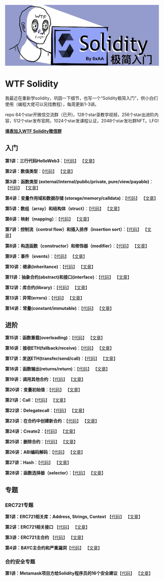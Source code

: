 ![](./img/logo2.jpeg)
# WTF Solidity
我最近在重新学solidity，巩固一下细节，也写一个“Solidity极简入门”，供小白们使用（编程大佬可以另找教程），每周更新1-3讲。

repo 64个star开微信交流群（已开)，128个star录教学视频，256个star出进阶内容，512个star发布官网，1024个star发课程认证，2048个star发社群NFT。LFG!

**[填表加入WTF Solidity微信群](https://docs.google.com/forms/d/e/1FAIpQLSe4KGT8Sh6sJ7hedQRuIYirOoZK_85miz3dw7vA1-YjodgJ-A/viewform?usp=sf_link)**

## 入门
**第1讲：三行代码HelloWeb3**：【[代码](https://github.com/AmazingAng/WTFSolidity/blob/main/01_HelloWeb3)】 【[文章](https://mirror.xyz/ninjak.eth/WfM30QbSWB2_-9t98g05unTmb_2ZXucOAZMPDa7MX48)】

**第2讲：数值类型**：【[代码](https://github.com/AmazingAng/WTFSolidity/blob/main/02_ValueTypes)】 【[文章](https://mirror.xyz/ninjak.eth/XHZVpWe8_sHBHgg6kkrNH2nAWYmQgoB7fKW8hoXnoyI)】

**第3讲：函数类型 (external/internal/public/private, pure/view/payable)**：【[代码](https://github.com/AmazingAng/WTFSolidity/blob/main/03_Function)】 【[文章](https://mirror.xyz/ninjak.eth/FWI887JBea4VpNiMlJ2ICyJ5aWUREReGo9Bz0X8iEVc)】

**第4讲：变量作用域和数据存储 (storage/memory/calldata)**：【[代码](https://github.com/AmazingAng/WTFSolidity/blob/main/04_DataStorage)】 【[文章](https://mirror.xyz/ninjak.eth/w5zJWGwElN2ei4tgtuJbTTpKwrGhb-igPY7wTVKRCgY)】

**第5讲：数组（array）和结构体（struct）**：【[代码](https://github.com/AmazingAng/WTFSolidity/blob/main/05_ArrayAndStruct)】 【[文章](https://mirror.xyz/ninjak.eth/zNxhHPjK8kjx_bSaauDUcEr9rX3hroalEzvYDatshvw)】

**第6讲：映射（mapping）**：【[代码](https://github.com/AmazingAng/WTFSolidity/blob/main/06_Mapping)】 【[文章](https://mirror.xyz/ninjak.eth/iHYV1C-KUBn8JoJRirhgMmcSNgmpaL4cv4trdOoZJB0)】

**第7讲：控制流（control flow）和插入排序（insertion sort）**：【[代码](https://github.com/AmazingAng/WTFSolidity/blob/main/07_InsertionSort)】 【[文章](https://mirror.xyz/ninjak.eth/8Q0vr-dyHfiIXS9KnivaQDxpM9cIQTNWoC68TNvCZ9c)】

**第8讲：构造函数（constructor）和修饰器（modifier）**：【[代码](https://github.com/AmazingAng/WTFSolidity/blob/main/08_Modifier)】 【[文章](https://mirror.xyz/ninjak.eth/X8HHTaD8hqkfshhugHHp7ho3EaLjuviya_g1l3MsF_U)】

**第9讲：事件（events）**：【[代码](https://github.com/AmazingAng/WTFSolidity/blob/main/09_Event)】 【[文章](https://mirror.xyz/ninjak.eth/nGSCuFbPHMo8mL1ErZMUwOZG_OUECzIWEsGhX0a5eOw)】

**第10讲：继承(inheritance)**：【[代码](https://github.com/AmazingAng/WTFSolidity/blob/main/10_Inheritance)】 【[文章](https://mirror.xyz/ninjak.eth/HTCOqhsxTXs42NNv3wfzNRQMN6qGHGYY9iaTJhhKBb4)】

**第11讲：抽象合约(abstract)和接口(interface)**：【[代码](https://github.com/AmazingAng/WTFSolidity/blob/main/11_Interface)】 【[文章](https://mirror.xyz/ninjak.eth/KKnoJJfHG69Pg3GQda_B454z_nJ1tesyBd4uOvh1WNM)】

**第12讲：库合约(library)**：【[代码](https://github.com/AmazingAng/WTFSolidity/blob/main/12_Library)】 【[文章](https://mirror.xyz/ninjak.eth/5nhKjOI40nCT0nCk6iO2TXry3xi09F1Ts4e5lMBlZ1w)】

**第13讲：异常(errors)**：【[代码](https://github.com/AmazingAng/WTFSolidity/blob/main/13_Errors)】 【[文章](https://mirror.xyz/ninjak.eth/XhhLu7PV1cAhOp9_m-dk9OoTj7offC7DkYYgsV3e31I)】

**第14讲：常量(constant/immutable)**：【[代码](https://github.com/AmazingAng/WTFSolidity/blob/main/14_Constant)】 【[文章](https://mirror.xyz/ninjak.eth/p9xMZTxCBLSKBqqP2dlyxHceev1V7Blmo5Wf-OY3R48)】

## 进阶

**第15讲：函数重载(overloading)**：【[代码](https://github.com/AmazingAng/WTFSolidity/blob/main/15_Overloading)】 【[文章](https://mirror.xyz/ninjak.eth/ADt6g13gwqt42-9_nBxMunSkVHeft6-yb1mp0XH-4f8)】

**第16讲：接收ETH(fallback/receive)**：【[代码](https://github.com/AmazingAng/WTFSolidity/blob/main/16_Fallback)】 【[文章](https://mirror.xyz/ninjak.eth/EroVZqHW1lfJFai3umiu4tb9r1ZbDVPOYC-puaZklAw)】

**第17讲：发送ETH(transfer/send/call)**：【[代码](https://github.com/AmazingAng/WTFSolidity/tree/main/17_SendETH)】 【[文章](https://mirror.xyz/ninjak.eth/NTNHraVAn2OWUKXpr0byphlxl8ytj7fRUAaOaLYfEtA)】

**第18讲：函数输出(returns/return)**：【[代码](https://github.com/AmazingAng/WTFSolidity/tree/main/18_Return)】 【[文章](https://mirror.xyz/ninjak.eth/FIGf9tF7wiBlLnQGXfEjVkJ0efzKBNltJS1fRxPKYTk)】

**第19讲：调用其他合约**：【[代码](https://github.com/AmazingAng/WTFSolidity/tree/main/19_CallContract)】 【[文章](https://mirror.xyz/ninjak.eth/fI48BkuT7wWzRaVKkn1VWxnfLpkUEvIZIJcO5iOIzbk)】

**第20讲：变量初始值**：【[代码](https://github.com/AmazingAng/WTFSolidity/tree/main/20_InitialValue)】 【[文章](https://mirror.xyz/ninjak.eth/WoWQ8s66meku9zPFsHGsXs4m7T6PauZPmfSak76qDkI)】

**第21讲：Call**：【[代码](https://github.com/AmazingAng/WTFSolidity/tree/main/21_Call)】 【[文章](https://mirror.xyz/ninjak.eth/vMJ0AHl3b_A5Lyey5lLdFhzkGT9wJ-D6vJpZpH0vlls)】

**第22讲：Delegatecall**：【[代码](https://github.com/AmazingAng/WTFSolidity/tree/main/22_Delegatecall)】 【[文章](https://mirror.xyz/ninjak.eth/hW9iLCOUUqsRCCZbzGS3x5m0wXfJBhlYQWLq93rplcU)】

**第23讲：在合约中创建新合约**：【[代码](https://github.com/AmazingAng/WTFSolidity/tree/main/23_Create)】 【[文章](https://mirror.xyz/ninjak.eth/kojopp2CgDK3ehHxXc_2fkZe87uM0O5OmsEU6y83eJs)】

**第24讲：Create2**：【[代码](https://github.com/AmazingAng/WTFSolidity/tree/main/24_Create2)】 【[文章](https://mirror.xyz/ninjak.eth/Dz7kd6-RrcNvdHnptWKzsW9AcIOSA8PoVsMsQh8nlEM)】

**第25讲：删除合约**：【[代码](https://github.com/AmazingAng/WTFSolidity/tree/main/25_DeleteContract)】 【[文章](https://mirror.xyz/ninjak.eth/080JeNq8X_HfciftWa-ed0S6Wb5YFuIb5GPVISu1gIc)】

**第26讲：ABI编码解码**：【[代码](https://github.com/AmazingAng/WTFSolidity/tree/main/26_ABIEncode)】 【[文章](https://mirror.xyz/ninjak.eth/jXJnvwkoQzvJaqVIxagxneSZim6Qxm-StuNNxLuKuw8)】

**第27讲：Hash**：【[代码](https://github.com/AmazingAng/WTFSolidity/tree/main/27_Hash)】 【[文章](https://mirror.xyz/ninjak.eth/csiRSVEpEwj7f0OOtSpm1KdGHRqD4fNogmiahHx60nE)】

**第28讲：函数选择器（selector）**：【[代码](https://github.com/AmazingAng/WTFSolidity/tree/main/28_Selector)】 【[文章](https://mirror.xyz/ninjak.eth/_Q-N_VGUV8F4QZbggR8Swv16LStBdfkeQb8qwSfoNTw)】

## 专题
### ERC721专题
**第1讲：ERC721相关库：Address, Strings, Context** 【[代码](https://github.com/AmazingAng/WTFSolidity/blob/main/ERC721)】 【[文章](https://mirror.xyz/ninjak.eth/PAsIFLAmEoMufZsXlX0NWsVF8DHpHz3OrYlooosy9Ho)】

**第2讲：ERC721相关接口** 【[代码](https://github.com/AmazingAng/WTFSolidity/blob/main/ERC721)】 【[文章](https://mirror.xyz/ninjak.eth/4mPkMgHViRjx8OM7TAI-M-2oMfRle36ULzqlpC6S7IQ)】

**第3讲：ERC721主合约** 【[代码](https://github.com/AmazingAng/WTFSolidity/blob/main/ERC721/ERC721.sol)】 【[文章](https://mirror.xyz/ninjak.eth/-evZa3S--yw9vVcXfhn9I3UiNRaqWOTLG0eZFFgbcT0)】

**第4讲：BAYC主合约和严重漏洞**【[代码](https://github.com/AmazingAng/WTFSolidity/blob/main/ERC721/BAYC.sol)】 【[文章](https://mirror.xyz/ninjak.eth/_buBOQflWtHDpLbg18Fp8zLe8AmLiPka2y-UhppK_u0)】

### 合约安全专题

**第1讲：Metamask项目方给Solidity程序员的16个安全建议**【[代码](https://github.com/AmazingAng/WTFSolidity/tree/main/Security/Consensys2020)】 【[文章](https://mirror.xyz/ninjak.eth/ygaDE0QQwn3lfI-AVaw0ZMqHQtWCdzo-XV450j2camc)】
